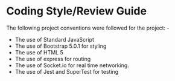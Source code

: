 # Coding Style/Review Guide


The following project conventions were followed for the project: -

- The use of Standard JavaScript 
- The use of Bootstrap 5.0.1 for styling
- The use of HTML 5
- The use of express for routing
- The  use of Socket.io for real time networking.
- The use of Jest and SuperTest for testing
